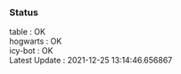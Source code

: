 ### Status


table : OK  
hogwarts : OK  
icy-bot : OK  
Latest Update : 2021-12-25 13:14:46.656867
